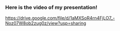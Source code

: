 ### Here is the video of my presentation!
https://drive.google.com/file/d/1aMXSoR4rn4FjLO7_-Noz07W8ob2zug0z/view?usp=sharing
